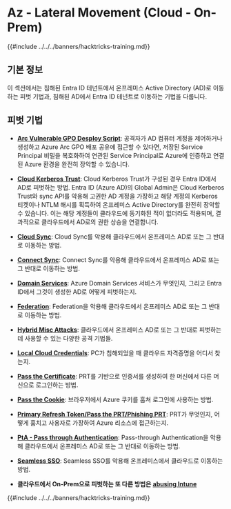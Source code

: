 # Az - Lateral Movement (Cloud - On-Prem)

{{#include ../../../banners/hacktricks-training.md}}

## 기본 정보

이 섹션에서는 침해된 Entra ID 테넌트에서 온프레미스 Active Directory (AD)로 이동하는 피벗 기법과, 침해된 AD에서 Entra ID 테넌트로 이동하는 기법을 다룹니다.

## 피벗 기법

- [**Arc Vulnerable GPO Desploy Script**](az-arc-vulnerable-gpo-deploy-script.md): 공격자가 AD 컴퓨터 계정을 제어하거나 생성하고 Azure Arc GPO 배포 공유에 접근할 수 있다면, 저장된 Service Principal 비밀을 복호화하여 연관된 Service Principal로 Azure에 인증하고 연결된 Azure 환경을 완전히 장악할 수 있습니다.

- [**Cloud Kerberos Trust**](az-cloud-kerberos-trust.md): Cloud Kerberos Trust가 구성된 경우 Entra ID에서 AD로 피벗하는 방법. Entra ID (Azure AD)의 Global Admin은 Cloud Kerberos Trust와 sync API를 악용해 고권한 AD 계정을 가장하고 해당 계정의 Kerberos 티켓이나 NTLM 해시를 획득하여 온프레미스 Active Directory를 완전히 장악할 수 있습니다. 이는 해당 계정들이 클라우드에 동기화된 적이 없더라도 적용되며, 결과적으로 클라우드에서 AD로의 권한 상승을 연결합니다.

- [**Cloud Sync**](az-cloud-sync.md): Cloud Sync를 악용해 클라우드에서 온프레미스 AD로 또는 그 반대로 이동하는 방법.

- [**Connect Sync**](az-connect-sync.md): Connect Sync를 악용해 클라우드에서 온프레미스 AD로 또는 그 반대로 이동하는 방법.

- [**Domain Services**](az-domain-services.md): Azure Domain Services 서비스가 무엇인지, 그리고 Entra ID에서 그것이 생성한 AD로 어떻게 피벗하는지.

- [**Federation**](az-federation.md): Federation을 악용해 클라우드에서 온프레미스 AD로 또는 그 반대로 이동하는 방법.

- [**Hybrid Misc Attacks**](az-hybrid-identity-misc-attacks.md): 클라우드에서 온프레미스 AD로 또는 그 반대로 피벗하는 데 사용할 수 있는 다양한 공격 기법들.

- [**Local Cloud Credentials**](az-local-cloud-credentials.md): PC가 침해되었을 때 클라우드 자격증명을 어디서 찾는지.

- [**Pass the Certificate**](az-pass-the-certificate.md): PRT를 기반으로 인증서를 생성하여 한 머신에서 다른 머신으로 로그인하는 방법.

- [**Pass the Cookie**](az-pass-the-cookie.md): 브라우저에서 Azure 쿠키를 훔쳐 로그인에 사용하는 방법.

- [**Primary Refresh Token/Pass the PRT/Phishing PRT**](az-primary-refresh-token-prt.md): PRT가 무엇인지, 어떻게 훔치고 사용자로 가장하여 Azure 리소스에 접근하는지.

- [**PtA - Pass through Authentication**](az-pta-pass-through-authentication.md): Pass-through Authentication을 악용해 클라우드에서 온프레미스 AD로 또는 그 반대로 이동하는 방법.

- [**Seamless SSO**](az-seamless-sso.md): Seamless SSO를 악용해 온프레미스에서 클라우드로 이동하는 방법.

- **클라우드에서 On-Prem으로 피벗하는 또 다른 방법은** [**abusing Intune**](../az-services/intune.md)


{{#include ../../../banners/hacktricks-training.md}}
